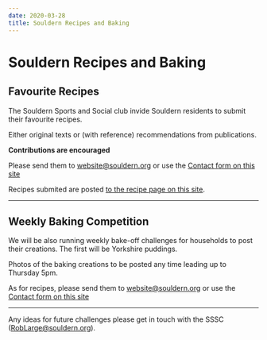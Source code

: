 ```yaml
---
date: 2020-03-28
title: Souldern Recipes and Baking
---
```


# Souldern Recipes and Baking


## Favourite  Recipes

The Souldern Sports and Social club invide Souldern residents to
submit their favourite  recipes.

Either original texts or (with
reference) recommendations from publications.

**Contributions are encouraged**

Please send them to
  [website@souldern.org](mailto:webstite@souldern.org)
  or use the
  [Contact form on this site](/home/contact-website)

Recipes submited are posted [to the recipe page on this site](/home/recipes).

---

## Weekly Baking Competition

We will be also running weekly bake-off challenges for households to post their creations. The first will be Yorkshire puddings.

Photos of the baking creations to be posted any time leading up to Thursday 5pm.

As for recipes, please send them to
  [website@souldern.org](mailto:webstite@souldern.org)
  or use the
  [Contact form on this site](/home/contact-website)


---

Any ideas for future challenges please get in touch with the SSSC ([RobLarge@souldern.org](mailto:RobLarge@souldern.org)).

